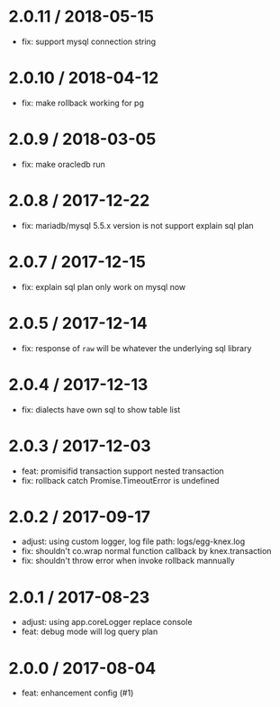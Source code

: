 2.0.11 / 2018-05-15
==================
  * fix: support mysql connection string

2.0.10 / 2018-04-12
==================
  * fix: make rollback working for pg

2.0.9 / 2018-03-05
==================
  * fix: make oracledb run

2.0.8 / 2017-12-22
==================
  * fix: mariadb/mysql 5.5.x version is not support explain sql plan

2.0.7 / 2017-12-15
==================
  * fix: explain sql plan only work on mysql now

2.0.5 / 2017-12-14
==================
  * fix: response of `raw`  will be whatever the underlying sql library

2.0.4 / 2017-12-13
==================
  * fix: dialects have own sql to show table list

2.0.3 / 2017-12-03
==================
  * feat: promisifid transaction support nested transaction
  * fix: rollback catch Promise.TimeoutError is undefined

2.0.2 / 2017-09-17
==================

  * adjust: using custom logger, log file path: logs/egg-knex.log
  * fix: shouldn't co.wrap normal function callback by knex.transaction
  * fix: shouldn't throw error when invoke rollback mannually

2.0.1 / 2017-08-23
==================
  * adjust: using app.coreLogger replace console
  * feat: debug mode will log query plan

2.0.0 / 2017-08-04
==================

  * feat: enhancement config  (#1)
